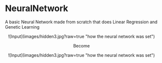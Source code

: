 # NeuralNetwork
A basic Neural Network made from scratch that does Linear Regression and Genetic Learning

<div style="text-align: center;">
![Input](images/hidden3.jpg?raw=true "how the neural network was set")
</div>

<p style="text-align: center;">Become</p>

<div style="text-align: center;">
![Input](images/hidden3.jpg?raw=true "how the neural network was set")
 </div>
